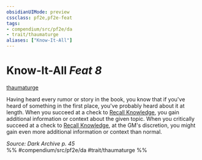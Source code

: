 ```yaml
---
obsidianUIMode: preview
cssclass: pf2e,pf2e-feat
tags:
- compendium/src/pf2e/da
- trait/thaumaturge
aliases: ["Know-It-All"]
---
```

# Know-It-All  *Feat 8*  
[thaumaturge](../../rules/traits/thaumaturge-da.md)  


Having heard every rumor or story in the book, you know that if you've heard of something in the first place, you've probably heard about it at length. When you succeed at a check to [Recall Knowledge](../../rules/actions/recall-knowledge.md), you gain additional information or context about the given topic. When you critically succeed at a check to [Recall Knowledge](../../rules/actions/recall-knowledge.md), at the GM's discretion, you might gain even more additional information or context than normal.

*Source: Dark Archive p. 45*  
%% #compendium/src/pf2e/da #trait/thaumaturge %%